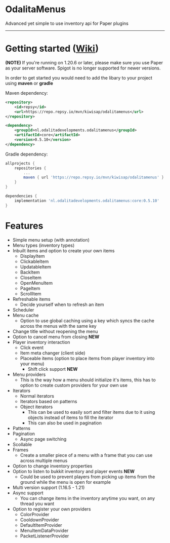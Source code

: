 # OdalitaMenus

Advanced yet simple to use inventory api for Paper plugins
___

# Getting started ([Wiki](https://github.com/Odalita-Developments/OdalitaMenus/wiki/Getting-started))
**(NOTE)** If you're running on 1.20.6 or later, please make sure you use Paper as your server software. Spigot is no longer supported for newer versions.

In order to get started you would need to add the libary to your project using **maven** or **gradle**

Maven dependency:
```xml
<repository>
    <id>repsy</id>
    <url>https://repo.repsy.io/mvn/kiwisap/odalitamenus</url>
</repository>

<dependency>
    <groupId>nl.odalitadevelopments.odalitamenus</groupId>
    <artifactId>core</artifactId>
    <version>0.5.10</version>
</dependency>
```

Gradle dependency:
```gradle
allprojects {
    repositories {
        ...
        maven { url 'https://repo.repsy.io/mvn/kiwisap/odalitamenus' }
    }
}

dependencies {
    implementation 'nl.odalitadevelopments.odalitamenus:core:0.5.10'
}
```

# Features

- Simple menu setup (with annotation)
- Menu types (inventory types)
- Inbuilt items and option to create your own items 
  - DisplayItem 
  - ClickableItem
  - UpdatableItem
  - BackItem
  - CloseItem
  - OpenMenuItem
  - PageItem
  - ScrollItem 
- Refreshable items 
  - Decide yourself when to refresh an item 
- Scheduler 
- Menu cache 
  - Option to use global caching using a key which syncs the cache across the menus with the same key 
- Change title without reopening the menu 
- Option to cancel menu from closing **NEW**
- Player inventory interaction 
  - Click event 
  - Item meta changer (client side)
  - Placeable items (option to place items from player inventory into your menu)
    - Shift click support **NEW** 
- Menu providers 
  - This is the way how a menu should initialize it's items, this has to option to create custom providers for your own use 
- Iterators 
  - Normal iterators 
  - Iterators based on patterns 
  - Object iterators 
    - This can be used to easily sort and filter items due to it using objects instead of items to fill the iterator 
    - This can also be used in pagination 
- Patterns 
- Pagination 
  - Async page switching 
- Scollable 
- Frames 
  - Create a smaller piece of a menu with a frame that you can use across multiple menus 
- Option to change inventory properties 
- Option to listen to bukkit inventory and player events **NEW**
  - Could be used to prevent players from picking up items from the ground while the menu is open for example 
- Multi version support (1.16.5 - 1.21)
- Async support 
  - You can change items in the inventory anytime you want, on any thread you want 
- Option to register your own providers
  - ColorProvider
  - CooldownProvider
  - DefaultItemProvider
  - MenuItemDataProvider
  - PacketListenerProvider